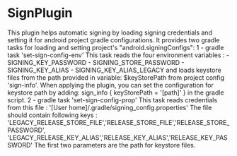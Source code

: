 # SignPlugin

 This plugin helps automatic signing by loading signing credentials and setting it for android project gradle configurations.
 It provides two gradle tasks for loading and setting project's "android.signingConfigs":
     1 - gradle task 'set-sign-config-env'
          This task reads the four environment variables :
              - SIGNING_KEY_PASSWORD
              - SIGNING_STORE_PASSWORD
              - SIGNING_KEY_ALIAS
              - SIGNING_KEY_ALIAS_LEGACY
          and loads keystore files from the path provided in variable: $keyStorePath
          from project config 'sign-info'.
          When applying the plugin, you can set the configuration for keystore path by adding:
          sign_info {
                keyStorePath = '[path]'
           }
          in the gradle script.
     2 - gradle task 'set-sign-config-prop'
          This task reads credentials from this file : '[User home]/.gradle/signing_config.properties'
          The file should contain following keys :
                   'LEGACY_RELEASE_STORE_FILE','RELEASE_STORE_FILE','RELEASE_STORE_PASSWORD',
                   'LEGACY_RELEASE_KEY_ALIAS','RELEASE_KEY_ALIAS','RELEASE_KEY_PASSWORD'
          The first two parameters are the path for keystore files.
 
